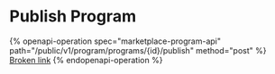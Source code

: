 # Publish Program

{% openapi-operation spec="marketplace-program-api" path="/public/v1/program/programs/{id}/publish" method="post" %}
[Broken link](broken-reference)
{% endopenapi-operation %}
